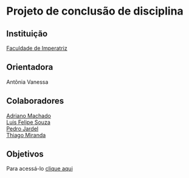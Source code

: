 <h1>Projeto de conclusão de disciplina</h1
  
<img src="https://external-content.duckduckgo.com/iu/?u=https%3A%2F%2F4.bp.blogspot.com%2F-PLOywgm0KGA%2FXMT7pgloyuI%2FAAAAAAAADMU%2FxXq31Kapc4ETNGrTbg62S1WMn0yAeR-lACLcBGAs%2Fs1600%2FPadr%2525C3%2525B5es%252Bde%252BProjeto%252B%252528Design%252BPatterns%252529%252B-%252BAutoci%2525C3%2525AAncia.png&f=1&nofb=1" width="500px" heigth="500px"/>
  
<h2> Instituição </h2>
<a href="https://github.com/NT-Facimp">Faculdade de Imperatriz</a>

<h2>Orientadora</h2>
<p>Antônia Vanessa</p>

<h2>Colaboradores</h2>
<a href="https://github.com/Adriano888">Adriano Machado</a><br>
<a href="https://github.com/LF21-O-souza">Luis Felipe Souza</a><br>
<a href="https://github.com/p3drodeveloper">Pedro Jardel</a><br>
<a href="https://github.com/thiagoam74">Thiago Miranda</a>

<h2>Objetivos</h2>
<p>Para acessá-lo <a href="https://github.com/LF21-O-souza/PCD-Projeto/wiki/Principal">clique aqui</a></p>
